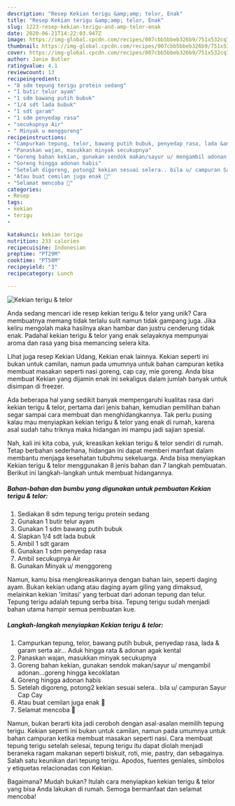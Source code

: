 ```yaml
---
description: "Resep Kekian terigu &amp;amp; telor, Enak"
title: "Resep Kekian terigu &amp;amp; telor, Enak"
slug: 1223-resep-kekian-terigu-and-amp-telor-enak
date: 2020-06-21T14:22:03.947Z
image: https://img-global.cpcdn.com/recipes/007cbb5bbeb326b9/751x532cq70/kekian-terigu-telor-foto-resep-utama.jpg
thumbnail: https://img-global.cpcdn.com/recipes/007cbb5bbeb326b9/751x532cq70/kekian-terigu-telor-foto-resep-utama.jpg
cover: https://img-global.cpcdn.com/recipes/007cbb5bbeb326b9/751x532cq70/kekian-terigu-telor-foto-resep-utama.jpg
author: Janie Butler
ratingvalue: 4.1
reviewcount: 13
recipeingredient:
- "8 sdm tepung terigu protein sedang"
- "1 butir telur ayam"
- "1 sdm bawang putih bubuk"
- "1/4 sdt lada bubuk"
- "1 sdt garam"
- "1 sdm penyedap rasa"
- "secukupnya Air"
- " Minyak u menggoreng"
recipeinstructions:
- "Campurkan tepung, telor, bawang putih bubuk, penyedap rasa, lada &amp; garam serta air... Aduk hingga rata &amp; adonan agak kental"
- "Panaskan wajan, masukkan minyak secukupnya"
- "Goreng bahan kekian, gunakan sendok makan/sayur u/ mengambil adonan...goreng hingga kecoklatan"
- "Goreng hingga adonan habis"
- "Setelah digoreng, potong2 kekian sesuai selera.. bila u/ campuran Sayur Cap Cay"
- "Atau buat cemilan juga enak 🤭"
- "Selamat mencoba 🤗"
categories:
- Resep
tags:
- kekian
- terigu
- 

katakunci: kekian terigu  
nutrition: 233 calories
recipecuisine: Indonesian
preptime: "PT29M"
cooktime: "PT58M"
recipeyield: "3"
recipecategory: Lunch

---
```



![Kekian terigu &amp; telor](https://img-global.cpcdn.com/recipes/007cbb5bbeb326b9/751x532cq70/kekian-terigu-telor-foto-resep-utama.jpg)

Anda sedang mencari ide resep kekian terigu &amp; telor yang unik? Cara membuatnya memang tidak terlalu sulit namun tidak gampang juga. Jika keliru mengolah maka hasilnya akan hambar dan justru cenderung tidak enak. Padahal kekian terigu &amp; telor yang enak selayaknya mempunyai aroma dan rasa yang bisa memancing selera kita.

Lihat juga resep Kekian Udang, Kekian enak lainnya. Kekian seperti ini bukan untuk camilan, namun pada umumnya untuk bahan campuran ketika membuat masakan seperti nasi goreng, cap cay, mie goreng. Anda bisa membuat Kekian yang dijamin enak ini sekaligus dalam jumlah banyak untuk disimpan di freezer.

Ada beberapa hal yang sedikit banyak mempengaruhi kualitas rasa dari kekian terigu &amp; telor, pertama dari jenis bahan, kemudian pemilihan bahan segar sampai cara membuat dan menghidangkannya. Tak perlu pusing kalau mau menyiapkan kekian terigu &amp; telor yang enak di rumah, karena asal sudah tahu triknya maka hidangan ini mampu jadi sajian spesial.


Nah, kali ini kita coba, yuk, kreasikan kekian terigu &amp; telor sendiri di rumah. Tetap berbahan sederhana, hidangan ini dapat memberi manfaat dalam membantu menjaga kesehatan tubuhmu sekeluarga. Anda bisa menyiapkan Kekian terigu &amp; telor menggunakan 8 jenis bahan dan 7 langkah pembuatan. Berikut ini langkah-langkah untuk membuat hidangannya.

<!--inarticleads1-->

##### Bahan-bahan dan bumbu yang digunakan untuk pembuatan Kekian terigu &amp; telor:

1. Sediakan 8 sdm tepung terigu protein sedang
1. Gunakan 1 butir telur ayam
1. Gunakan 1 sdm bawang putih bubuk
1. Siapkan 1/4 sdt lada bubuk
1. Ambil 1 sdt garam
1. Gunakan 1 sdm penyedap rasa
1. Ambil secukupnya Air
1. Gunakan  Minyak u/ menggoreng


Namun, kamu bisa mengkreasikannya dengan bahan lain, seperti daging ayam. Bukan kekian udang atau daging ayam giling yang dimaksud, melainkan kekian &#39;imitasi&#39; yang terbuat dari adonan tepung dan telur. Tepung terigu adalah tepung serba bisa. Tepung terigu sudah menjadi bahan utama hampir semua pembuatan kue. 

<!--inarticleads2-->

##### Langkah-langkah menyiapkan Kekian terigu &amp; telor:

1. Campurkan tepung, telor, bawang putih bubuk, penyedap rasa, lada &amp; garam serta air... Aduk hingga rata &amp; adonan agak kental
1. Panaskan wajan, masukkan minyak secukupnya
1. Goreng bahan kekian, gunakan sendok makan/sayur u/ mengambil adonan...goreng hingga kecoklatan
1. Goreng hingga adonan habis
1. Setelah digoreng, potong2 kekian sesuai selera.. bila u/ campuran Sayur Cap Cay
1. Atau buat cemilan juga enak 🤭
1. Selamat mencoba 🤗


Namun, bukan berarti kita jadi ceroboh dengan asal-asalan memilih tepung terigu. Kekian seperti ini bukan untuk camilan, namun pada umumnya untuk bahan campuran ketika membuat masakan seperti nasi. Cara membuat tepung terigu setelah selesai, tepung terigu itu dapat diolah menjadi beraneka ragam makanan seperti biskuit, roti, mie, pastry, dan sebagainya. Salah satu keunikan dari tepung terigu. Apodos, fuentes geniales, símbolos y etiquetas relacionadas con Kekian. 

Bagaimana? Mudah bukan? Itulah cara menyiapkan kekian terigu &amp; telor yang bisa Anda lakukan di rumah. Semoga bermanfaat dan selamat mencoba!
